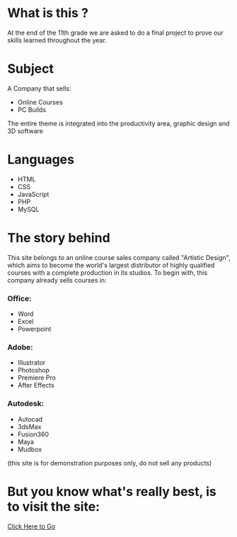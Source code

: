 # What is this ?
At the end of the 11th grade we are asked to do a final project to prove our skills learned throughout the year.

# Subject

A Company that sells:
 - Online Courses
 - PC Builds

The entire theme is integrated into the productivity area, graphic design and 3D software

# Languages
- HTML
- CSS
- JavaScript
- PHP
- MySQL

# The story behind
This site belongs to an online course sales company called "Artistic Design", which aims to become the world's largest distributor of highly qualified courses with a complete production in its studios.
To begin with, this company already sells courses in:
### Office:
- Word
- Excel
- Powerpoint
### Adobe:
-  Illustrator
-  Photoshop
-  Premiere Pro
-  After Effects
### Autodesk:
-  Autocad
- 3dsMax
- Fusion360
- Maya
- Mudbox

(this site is for demonstration purposes only, do not sell any products)


# But you know what's really best, is to visit the site:
[Click Here to Go](http://redystum.tk/escola/cpw/Site_Final/)

